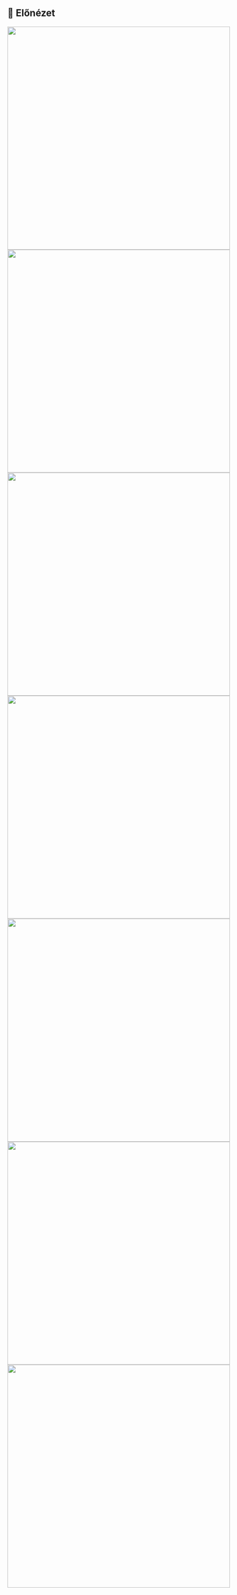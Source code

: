 <h2>📸 Előnézet</h2>
<img src="https://i.ibb.co/wqn1Fx1/image.png" width="500">
<img src="https://i.ibb.co/SwxKYV7/image.png" width="500">
<img src="https://i.ibb.co/ZpmMPz9/image.png" width="500">
<img src="https://i.ibb.co/JjZsxDK/image.png" width="500">
<img src="https://i.ibb.co/21Px0Jy/image.png" width="500">
<img src="https://i.ibb.co/1tYNLp47/image.png" width="500">
<img src="https://i.ibb.co/prjDnZgd/image.png" width="500">
